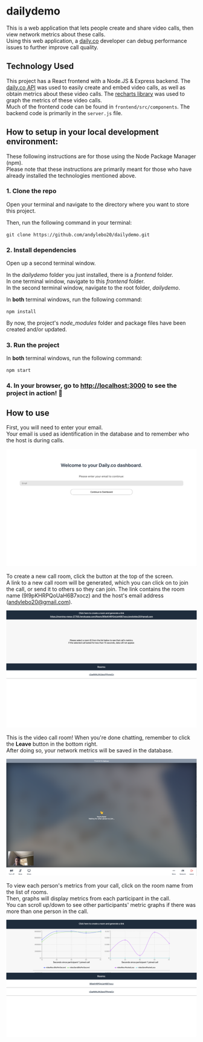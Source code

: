 # dailydemo

This is a web application that lets people create and share video calls, then view network metrics about these calls.  
Using this web application, a [daily.co](https://www.daily.co/) developer can debug performance issues to further improve call quality.

## Technology Used

This project has a React frontend with a Node.JS & Express backend. 
The [daily.co API](https://docs.daily.co/docs) was used to easily create and embed video calls, as well as obtain metrics about these video calls. 
The [recharts library](http://recharts.org/en-US/) was used to graph the metrics of these video calls.  
Much of the frontend code can be found in `frontend/src/components`. The backend code is primarily in the `server.js` file.

## How to setup in your local development environment:

These following instructions are for those using the Node Package Manager (npm).  
Please note that these instructions are primarily meant for those who have already installed the technologies mentioned above.

### 1. Clone the repo
Open your terminal and navigate to the directory where you want to store this project.  

Then, run the following command in your terminal:

`git clone https://github.com/andylebo20/dailydemo.git`

### 2. Install dependencies
Open up a second terminal window.  

In the *dailydemo* folder you just installed, there is a *frontend* folder.  
In one terminal window, navigate to this *frontend* folder.  
In the second terminal window, navigate to the root folder, *dailydemo*.  

In **both** terminal windows, run the following command:

`npm install`

By now, the project's *node_modules* folder and package files have been created and/or updated.

### 3. Run the project
In **both** terminal windows, run the following command:

`npm start`

### 4. In your browser, go to [http://localhost:3000](http://localhost:3000) to see the project in action! 🎉

## How to use

First, you will need to enter your email.  
Your email is used as identification in the database and to remember who the host is during calls.

![Alt text](dailydemoScreenshots/screenshot1.png)

To create a new call room, click the button at the top of the screen.  
A link to a new call room will be generated, which you can click on to join the call, or send it to others so they can join.   The link contains the room name (9l9pKHRPQoUaH6B7xocz) and the host's email address (andylebo20@gmail.com).

![Alt text](dailydemoScreenshots/screenshot2.png)

This is the video call room! When you're done chatting, remember to click the **Leave** button in the bottom right.   
After doing so, your network metrics will be saved in the database.

![Alt text](dailydemoScreenshots/screenshot3.png)

To view each person's metrics from your call, click on the room name from the list of rooms.   
Then, graphs will display metrics from each participant in the call.  
You can scroll up/down to see other participants' metric graphs if there was more than one person in the call.

![Alt text](dailydemoScreenshots/screenshot4.png)

